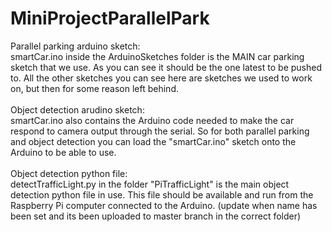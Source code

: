 # MiniProjectParallelPark

Parallel parking arduino sketch:<br>
smartCar.ino inside the ArduinoSketches folder is the MAIN car parking sketch that we use. As you can see it should be the one latest to be pushed to. All the other sketches you can see here are sketches we used to work on, but then for some reason left behind.
<br>
<br>
Object detection arudino sketch:<br>
smartCar.ino also contains the Arduino code needed to make the car respond to camera output through the serial. So for both parallel parking and object detection you can load the "smartCar.ino" sketch onto the Arduino to be able to use.
<br>
<br>
Object detection python file:<br>
detectTrafficLight.py in the folder "PiTrafficLight" is the main object detection python file in use. This file should be available and run from the Raspberry Pi computer connected to the Arduino.
(update when name has been set and its been uploaded to master branch in the correct folder)
